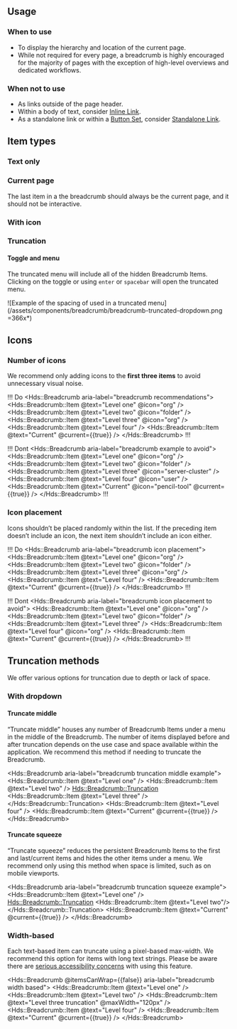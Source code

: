 ## Usage

### When to use

- To display the hierarchy and location of the current page.
- While not required for every page, a breadcrumb is highly encouraged for the majority of pages with the exception of high-level overviews and dedicated workflows.

### When not to use

- As links outside of the page header.
- Within a body of text, consider [Inline Link](/components/link/inline).
- As a standalone link or within a [Button Set](/components/button-set), consider [Standalone Link](/components/link/standalone).

## Item types

### Text only

<div>
	<Hds::Breadcrumb>
  	<Hds::Breadcrumb::Item @text="Level 1" />
  	<Hds::Breadcrumb::Item @text="Level 2" />
  	<Hds::Breadcrumb::Item @text="Level 3" />
  </Hds::Breadcrumb>
</div>

### Current page

The last item in a the breadcrumb should always be the current page, and it should not be interactive.

<div>
	<Hds::Breadcrumb aria-label="breadcrumb with current page">
  	<Hds::Breadcrumb::Item @text="Level 1" />
  	<Hds::Breadcrumb::Item @text="Level 2" />
  	<Hds::Breadcrumb::Item @text="Level 3" />
    <Hds::Breadcrumb::Item @text="Current" @current={{true}} />
  </Hds::Breadcrumb>
</div>

### With icon

<div>
	<Hds::Breadcrumb aria-label="breadcrumb with icon">
  	<Hds::Breadcrumb::Item @text="Level 1" @icon="org" />
  	<Hds::Breadcrumb::Item @text="Level 2" @icon="folder" />
  	<Hds::Breadcrumb::Item @text="Level 3" @icon="user" />
  </Hds::Breadcrumb>
</div>

### Truncation

<div>
	<Hds::Breadcrumb aria-label="breadcrumb with truncation">
		<Hds::Breadcrumb::Item @text="Level 1" />
		<Hds::Breadcrumb::Truncation>
			<Hds::Breadcrumb::Item @text="Level 2" />
		</Hds::Breadcrumb::Truncation>
    <Hds::Breadcrumb::Item @text="Level 3" />
	</Hds::Breadcrumb>
</div>

#### Toggle and menu

The truncated menu will include all of the hidden Breadcrumb Items. Clicking on the toggle or using `enter` or `spacebar` will open the truncated menu.

![Example of the spacing of used in a truncated menu](/assets/components/breadcrumb/breadcrumb-truncated-dropdown.png =366x*)

## Icons

### Number of icons
We recommend only adding icons to the **first three items** to avoid unnecessary visual noise. 

!!! Do
<Hds::Breadcrumb aria-label="breadcrumb recommendations">
  <Hds::Breadcrumb::Item @text="Level one" @icon="org" />
  <Hds::Breadcrumb::Item @text="Level two" @icon="folder" />
  <Hds::Breadcrumb::Item @text="Level three" @icon="org" />
  <Hds::Breadcrumb::Item @text="Level four" />
  <Hds::Breadcrumb::Item @text="Current" @current={{true}} />
</Hds::Breadcrumb>
!!!

!!! Dont
<Hds::Breadcrumb aria-label="breadcrumb example to avoid">
  <Hds::Breadcrumb::Item @text="Level one" @icon="org" />
  <Hds::Breadcrumb::Item @text="Level two" @icon="folder" />
  <Hds::Breadcrumb::Item @text="Level three" @icon="server-cluster" />
  <Hds::Breadcrumb::Item @text="Level four" @icon="user" />
  <Hds::Breadcrumb::Item @text="Current" @icon="pencil-tool" @current={{true}} />
</Hds::Breadcrumb>
!!!

### Icon placement
Icons shouldn’t be placed randomly within the list. If the preceding item doesn’t include an icon, the next item shouldn’t include an icon either.

!!! Do
<Hds::Breadcrumb aria-label="breadcrumb icon placement">
  <Hds::Breadcrumb::Item @text="Level one" @icon="org" />
  <Hds::Breadcrumb::Item @text="Level two" @icon="folder" />
  <Hds::Breadcrumb::Item @text="Level three" @icon="org" />
  <Hds::Breadcrumb::Item @text="Level four" />
  <Hds::Breadcrumb::Item @text="Current" @current={{true}} />
</Hds::Breadcrumb>
!!!

!!! Dont
<Hds::Breadcrumb aria-label="breadcrumb icon placement to avoid">
  <Hds::Breadcrumb::Item @text="Level one" @icon="org" />
  <Hds::Breadcrumb::Item @text="Level two" @icon="folder" />
  <Hds::Breadcrumb::Item @text="Level three" />
  <Hds::Breadcrumb::Item @text="Level four" @icon="org" />
  <Hds::Breadcrumb::Item @text="Current" @current={{true}} />
</Hds::Breadcrumb>
!!!

## Truncation methods

We offer various options for truncation due to depth or lack of space.

### With dropdown

#### Truncate middle

“Truncate middle” houses any number of Breadcrumb Items under a menu in the middle of the Breadcrumb. The number of items displayed before and after truncation depends on the use case and space available within the application.  We recommend this method if needing to truncate the Breadcrumb.

<Hds::Breadcrumb aria-label="breadcrumb truncation middle example">
  <Hds::Breadcrumb::Item @text="Level one" />
  <Hds::Breadcrumb::Item @text="Level two" />
  <Hds::Breadcrumb::Truncation>
    <Hds::Breadcrumb::Item @text="Level three" />
  </Hds::Breadcrumb::Truncation>
  <Hds::Breadcrumb::Item @text="Level four" />
  <Hds::Breadcrumb::Item @text="Current" @current={{true}} />
</Hds::Breadcrumb>

#### Truncate squeeze

“Truncate squeeze” reduces the persistent Breadcrumb Items to the first and last/current items and hides the other items under a menu. We recommend only using this method when space is limited, such as on mobile viewports.

<Hds::Breadcrumb aria-label="breadcrumb truncation squeeze example">
  <Hds::Breadcrumb::Item @text="Level one" />
  <Hds::Breadcrumb::Truncation>
    <Hds::Breadcrumb::Item @text="Level two"/>
  </Hds::Breadcrumb::Truncation>
  <Hds::Breadcrumb::Item @text="Current" @current={{true}} />
</Hds::Breadcrumb>

### Width-based

Each text-based item can truncate using a pixel-based max-width. We recommend this option for items with long text strings. Please be aware there are [serious accessibility concerns](/components/breadcrumb?tab=accessibility) with using this feature.

<Hds::Breadcrumb @itemsCanWrap={{false}} aria-label="breadcrumb width based">
  <Hds::Breadcrumb::Item @text="Level one" />
  <Hds::Breadcrumb::Item @text="Level two" />
  <Hds::Breadcrumb::Item @text="Level three truncation" @maxWidth="120px" />
  <Hds::Breadcrumb::Item @text="Level four" />
  <Hds::Breadcrumb::Item @text="Current" @current={{true}} />
</Hds::Breadcrumb>